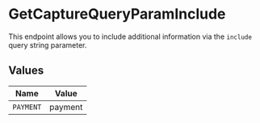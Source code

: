 # GetCaptureQueryParamInclude

This endpoint allows you to include additional information via the `include` query string parameter.


## Values

| Name      | Value     |
| --------- | --------- |
| `PAYMENT` | payment   |